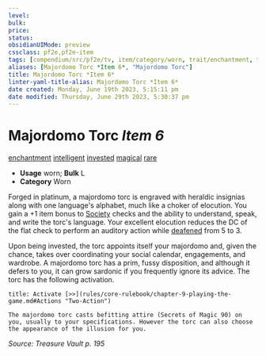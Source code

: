 ```yaml
---
level:
bulk:
price:
status:
obsidianUIMode: preview
cssclass: pf2e,pf2e-item
tags: [compendium/src/pf2e/tv, item/category/worn, trait/enchantment, trait/intelligent, trait/invested, trait/magical, trait/rare]
aliases: [Majordomo Torc *Item 6*, "Majordomo Torc"]
title: Majordomo Torc *Item 6*
linter-yaml-title-alias: Majordomo Torc *Item 6*
date created: Monday, June 19th 2023, 5:15:11 pm
date modified: Thursday, June 29th 2023, 5:30:37 pm
---
```


# Majordomo Torc *Item 6*

[enchantment](rules/traits/enchantment.md) [intelligent](rules/traits/intelligent-gmg.md) [invested](rules/traits/invested.md) [magical](rules/traits/magical.md) [rare](rules/traits/rare.md)  

- **Usage** worn; **Bulk** L
- **Category** Worn

Forged in platinum, a majordomo torc is engraved with heraldic insignias along with one language's alphabet, much like a choker of elocution. You gain a +1 item bonus to [Society](compendium/skills.md#Society) checks and the ability to understand, speak, and write the torc's language. Your excellent elocution reduces the DC of the flat check to perform an auditory action while [deafened](rules/conditions.md#Deafened) from 5 to 3.

Upon being invested, the torc appoints itself your majordomo and, given the chance, takes over coordinating your social calendar, engagements, and wardrobe. A majordomo torc has a prim, fussy disposition, and although it defers to you, it can grow sardonic if you frequently ignore its advice. The torc has the following activation.

```ad-embed-ability
title: Activate [>>](rules/core-rulebook/chapter-9-playing-the-game.md#Actions "Two-Action")

The majordomo torc casts befitting attire (Secrets of Magic 90) on you, usually to your specifications. However the torc can also choose the appearance of the illusion for you.
```

*Source: Treasure Vault p. 195*
